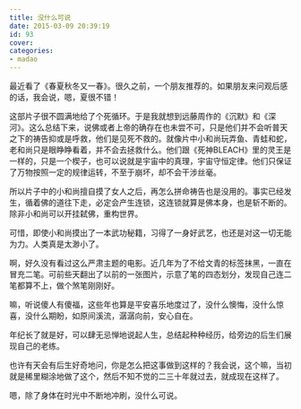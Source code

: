 ```yaml
---
title: 没什么可说
date: 2015-03-09 20:39:19
id: 93
cover: 
categories:
- madao
---
```


最近看了《春夏秋冬又一春》。很久之前，一个朋友推荐的。如果朋友来问观后感的话，我会说，嗯，夏很不错！

这部片子很不圆满地给了个死循环。于是我就想到远藤周作的《沉默》和《深河》。这么总结下来，说佛或者上帝的确存在也未尝不可，只是他们并不会听普天之下的祷告抑或是呼救，他们是见死不救的。就像片中小和尚玩弄鱼、青蛙和蛇，老和尚只是眼睁睁看着，并不会去拯救什么。他们跟《死神BLEACH》里的灵王是一样的，只是一个楔子，也可以说就是宇宙中的真理，宇宙守恒定律。他们只保证了万物按照一定的规律运转，不至于崩坏，却不会干涉丝毫。

所以片子中的小和尚擅自摸了女人之后，再怎么拼命祷告也是没用的。事实已经发生，循着佛的道往下走，必定会产生连锁，这连锁就算是佛本身，也是斩不断的。除非小和尚可以开挂弑佛，重构世界。

可惜，即使小和尚摸出了一本武功秘籍，习得了一身好武艺，也还是对这一切无能为力。人类真是太渺小了。

啊，好久没有看过这么严肃主题的电影。近几年为了不给文青的标签抹黑，一直在冒充二笔。可前些天翻出了以前的一张图片，示意了笔的四态划分，发现自己连二笔都算不上，做个煞笔刚刚好。

嘛，听说傻人有傻福，这些年也算是平安喜乐地度过了，没什么懊悔，没什么惊喜，没什么期盼，如原间溪流，潺潺向前，安心自在。

年纪长了就是好，可以肆无忌惮地说起人生，总结起种种经历，给旁边的后生们展现自己的老练。

也许有天会有后生好奇地问，你是怎么把这事做到这样的？我会说，这个嘛，当初就是稀里糊涂地做了这个，然后不知不觉的二三十年就过去，就成现在这样了。

嗯，除了身体在时光中不断地冲刷，没什么可说。

